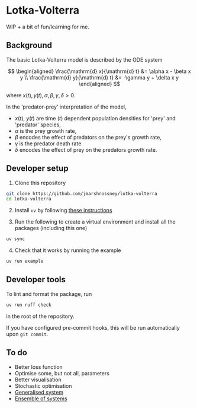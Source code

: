 # Lotka-Volterra

WIP + a bit of fun/learning for me.

## Background

The basic Lotka-Volterra model is described by the ODE system

$$
\begin{aligned}
\frac{\mathrm{d} x}{\mathrm{d} t} &= \alpha x - \beta x y \\
\frac{\mathrm{d} y}{\mathrm{d} t} &= -\gamma y + \delta x y
\end{aligned}
$$

where $x(t), y(t), \alpha, \beta, \gamma, \delta > 0$.

In the 'predator-prey' interpretation of the model,

- $x(t)$, $y(t)$ are time ($t$) dependent population densities for 'prey' and 'predator' species,
- $\alpha$ is the prey growth rate,
- $\beta$ encodes the effect of predators on the prey's growth rate,
- $\gamma$ is the predator death rate.
- $\delta$ encodes the effect of prey on the predators growth rate.

## Developer setup

1. Clone this repository

```sh
git clone https://github.com/jmarshrossney/lotka-volterra
cd lotka-volterra
```

2. Install `uv` by following [these instructions](https://docs.astral.sh/uv/#installation)

3. Run the following to create a virtual environment and install all the packages (including this one)

```sh
uv sync
```

4. Check that it works by running the example

```sh
uv run example
```


## Developer tools

To lint and format the package, run

```sh
uv run ruff check
```

in the root of the repository.

If you have configured pre-commit hooks, this will be run automatically upon `git commit`.


## To do

- Better loss function
- Optimise some, but not all, parameters
- Better visualisation
- Stochastic optimisation
- [Generalised system](https://en.wikipedia.org/wiki/Generalized_Lotka%E2%80%93Volterra_equation)
- [Ensemble of systems](https://en.wikipedia.org/wiki/Random_generalized_Lotka%E2%80%93Volterra_model)

